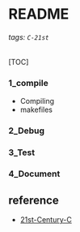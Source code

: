 # README
###### tags: `C-21st`
[TOC]
### 1_compile
- Compiling
- makefiles
### 2_Debug
### 3_Test
### 4_Document

## reference
- [21st-Century-C](https://github.com/b-k/21st-Century-Examples)